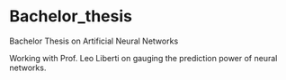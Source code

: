 # Bachelor_thesis
Bachelor Thesis on Artificial Neural Networks

Working with Prof. Leo Liberti on gauging the prediction power of neural networks. 
